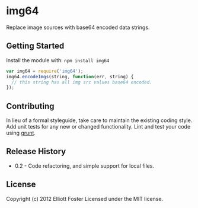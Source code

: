 # img64

Replace image sources with base64 encoded data strings.

## Getting Started
Install the module with: `npm install img64`

```javascript
var img64 = require('img64');
img64.encodeImgs(string, function(err, string) {
  // this string has all img src values base64 encoded.
});
```

## Contributing
In lieu of a formal styleguide, take care to maintain the existing coding style. Add unit tests for any new or changed functionality. Lint and test your code using [grunt](https://github.com/cowboy/grunt).

## Release History
* 0.2 - Code refactoring, and simple support for local files.

## License
Copyright (c) 2012 Elliott Foster
Licensed under the MIT license.


